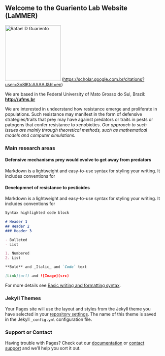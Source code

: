 ## Welcome to the Guariento Lab Website (LaMMER)


<img src="https://yt3.ggpht.com/ytc/AKedOLS3ZozpNoeoUe-rdYzfV4vDonEDMmKfViEPA2T_=s900-c-k-c0x00ffffff-no-rj" alt="Rafael D Guariento" style="height: 180px; width:180px;"/> (https://scholar.google.com.br/citations?user=3n8lKtcAAAAJ&hl=en)


We are based in the Federal University of Mato Grosso do Sul, Brazil: **http://ufms.br**

We are interested in undeerstand how resistance emerge and proliferate in populations. Such resistance may manifest in the form of defensive strategies/traits that prey may have against predators or traits in pests or patogens that confer resistance to xenobiotics. *Our approach to such issues are mainly through theoretical methods, such as mathematical models and computer simulations.*

### Main research areas

#### Defensive mechanisms prey would evolve to get away from predators 

Markdown is a lightweight and easy-to-use syntax for styling your writing. It includes conventions for


#### Developmnet of resistance to pesticides 

Markdown is a lightweight and easy-to-use syntax for styling your writing. It includes conventions for


```markdown
Syntax highlighted code block

# Header 1
## Header 2
### Header 3

- Bulleted
- List

1. Numbered
2. List

**Bold** and _Italic_ and `Code` text

[Link](url) and ![Image](src)
```

For more details see [Basic writing and formatting syntax](https://docs.github.com/en/github/writing-on-github/getting-started-with-writing-and-formatting-on-github/basic-writing-and-formatting-syntax).

### Jekyll Themes

Your Pages site will use the layout and styles from the Jekyll theme you have selected in your [repository settings](https://github.com/rafaelguariento/LaMMER/settings/pages). The name of this theme is saved in the Jekyll `_config.yml` configuration file.

### Support or Contact

Having trouble with Pages? Check out our [documentation](https://docs.github.com/categories/github-pages-basics/) or [contact support](https://support.github.com/contact) and we’ll help you sort it out.
